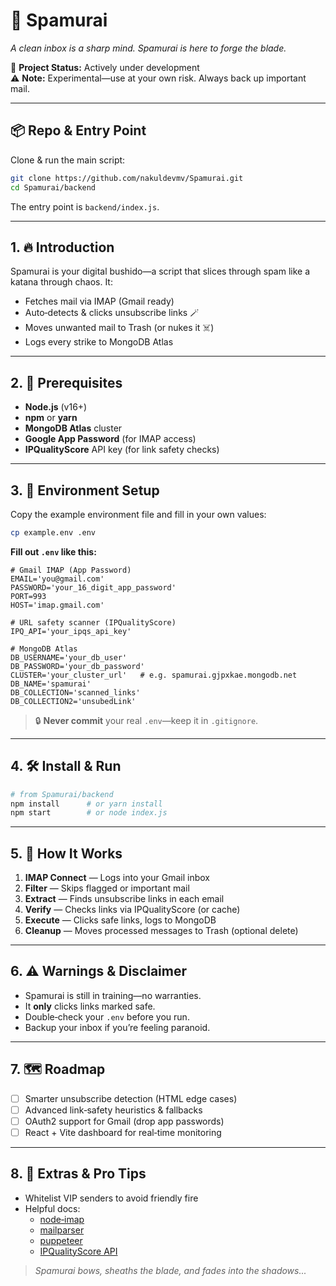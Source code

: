 
# 🥷 Spamurai

_A clean inbox is a sharp mind. Spamurai is here to forge the blade._

🚀 **Project Status:** Actively under development  
⚠️ **Note:** Experimental—use at your own risk. Always back up important mail.

---

## 📦 Repo & Entry Point

Clone & run the main script:

```bash
git clone https://github.com/nakuldevmv/Spamurai.git
cd Spamurai/backend
```

The entry point is `backend/index.js`.

---

## 1. 🔥 Introduction

Spamurai is your digital bushido—a script that slices through spam like a katana through chaos. It:

- Fetches mail via IMAP (Gmail ready)  
- Auto‑detects & clicks unsubscribe links 🪄  
- Moves unwanted mail to Trash (or nukes it ☠️)  
- Logs every strike to MongoDB Atlas  

---

## 2. 🧰 Prerequisites

- **Node.js** (v16+)  
- **npm** or **yarn**  
- **MongoDB Atlas** cluster  
- **Google App Password** (for IMAP access)  
- **IPQualityScore** API key (for link safety checks)  

---

## 3. 🔐 Environment Setup

Copy the example environment file and fill in your own values:

```bash
cp example.env .env
```

**Fill out `.env` like this:**

```dotenv
# Gmail IMAP (App Password)
EMAIL='you@gmail.com'
PASSWORD='your_16_digit_app_password'
PORT=993
HOST='imap.gmail.com'

# URL safety scanner (IPQualityScore)
IPQ_API='your_ipqs_api_key'

# MongoDB Atlas
DB_USERNAME='your_db_user'
DB_PASSWORD='your_db_password'
CLUSTER='your_cluster_url'   # e.g. spamurai.gjpxkae.mongodb.net
DB_NAME='spamurai'
DB_COLLECTION='scanned_links'
DB_COLLECTION2='unsubedLink'
```

> 🔒 **Never commit** your real `.env`—keep it in `.gitignore`.

---

## 4. 🛠️ Install & Run

```bash
# from Spamurai/backend
npm install      # or yarn install
npm start        # or node index.js
```

---

## 5. 🧠 How It Works

1. **IMAP Connect** — Logs into your Gmail inbox  
2. **Filter** — Skips flagged or important mail  
3. **Extract** — Finds unsubscribe links in each email  
4. **Verify** — Checks links via IPQualityScore (or cache)  
5. **Execute** — Clicks safe links, logs to MongoDB  
6. **Cleanup** — Moves processed messages to Trash (optional delete)

---

## 6. ⚠️ Warnings & Disclaimer

- Spamurai is still in training—no warranties.  
- It **only** clicks links marked safe.  
- Double‑check your `.env` before you run.  
- Backup your inbox if you’re feeling paranoid.

---

## 7. 🗺️ Roadmap

- [ ] Smarter unsubscribe detection (HTML edge cases)  
- [ ] Advanced link‑safety heuristics & fallbacks  
- [ ] OAuth2 support for Gmail (drop app passwords)  
- [ ] React + Vite dashboard for real‑time monitoring  

---

## 8. 🎁 Extras & Pro Tips

- Whitelist VIP senders to avoid friendly fire  
- Helpful docs:  
  - [node‑imap](https://github.com/mscdex/node-imap)  
  - [mailparser](https://github.com/nodemailer/mailparser)  
  - [puppeteer](https://pptr.dev/)  
  - [IPQualityScore API](https://www.ipqualityscore.com/documentation)  

> _Spamurai bows, sheaths the blade, and fades into the shadows..._  
